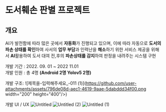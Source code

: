 # **도서훼손 판별 프로젝트**

## 개요

AI가 발전함에 따라 많은 곳에서 **자동화**가 진행되고 있으며, 이에 따라 자동으로 **도서의 파손 상태를 확인**하여 사서의 **업무 부담**과 인력난을 **해소**하기 위한 서비스 제공을 위해서  **AI**활용하여 도서 대여 전,후의 **파손상태를 감지**하여 판정을 내려주는 시스템 구현

개발 기간 : 2022. 09. 01 ~ 2022 11.01 </br>
개발 인원 : 총 4명 **(Android 2명 Yolov5 2명)**

개발 구조:
![제목을-입력해주세요_-011 (1)](https://github.com/user-attachments/assets/796de08d-aec1-4619-9aae-5dabddd34f00.png width="200" height="400"/>) 


개발 UI / UX 
![Untitled](https://github.com/user-attachments/assets/17b6194b-3d52-4097-b2b3-f33c6788fbb3)
![Untitled (2)](https://github.com/user-attachments/assets/9bd6ad31-fcf4-4e95-b04d-06d08d4dfac8)
![Untitled (1)](https://github.com/user-attachments/assets/0005acf9-a04d-4d3a-b58b-4dcc471e96b3)


